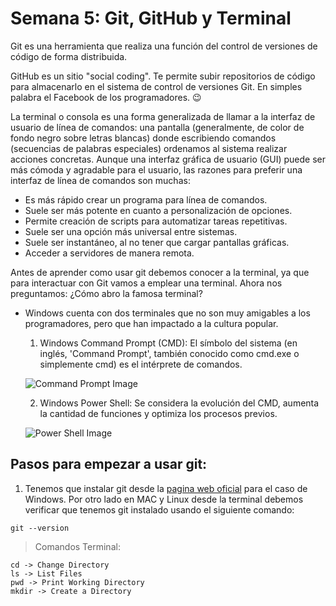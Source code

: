 # Semana 5: Git, GitHub y Terminal
Git es una herramienta que realiza una función del control de versiones de código de forma distribuida.

GitHub es un sitio "social coding". Te permite subir repositorios de código para almacenarlo en el sistema de control de versiones Git. En simples palabra el Facebook de los programadores. :wink:

La terminal o consola es una forma generalizada de llamar a la interfaz de usuario de línea de comandos: una pantalla (generalmente, de color de fondo negro sobre letras blancas) donde escribiendo comandos (secuencias de palabras especiales) ordenamos al sistema realizar acciones concretas. Aunque una interfaz gráfica de usuario (GUI) puede ser más cómoda y agradable para el usuario, las razones para preferir una interfaz de línea de comandos son muchas:

 - Es más rápido crear un programa para línea de comandos.
 - Suele ser más potente en cuanto a personalización de opciones.
 - Permite creación de scripts para automatizar tareas repetitivas.
 - Suele ser una opción más universal entre sistemas.
 - Suele ser instantáneo, al no tener que cargar pantallas gráficas.
 - Acceder a servidores de manera remota.

Antes de aprender como usar git debemos conocer a la terminal, ya que para interactuar con Git vamos a emplear una terminal. Ahora nos preguntamos: ¿Cómo abro la famosa terminal?

- Windows cuenta con dos terminales que no son muy amigables a los programadores, pero que han impactado a la cultura popular.

    1. Windows Command Prompt (CMD): El símbolo del sistema (en inglés, 'Command Prompt', también conocido como cmd.exe o simplemente cmd) es el intérprete de comandos.

    ![Command Prompt Image](https://upload.wikimedia.org/wikipedia/commons/b/b3/Command_Prompt_on_Windows_10_RTM.png)
    
    2. Windows Power Shell: Se considera la evolución del CMD, aumenta la cantidad de funciones y optimiza los procesos previos.

    ![Power Shell Image](https://www.muycomputerpro.com/wp-content/uploads/2019/04/PowerShell7.jpg)




## Pasos para empezar a usar git:
1. Tenemos que instalar git desde la [pagina web oficial](https://git-scm.com/download/win) para el caso de Windows. Por otro lado en MAC y Linux desde la terminal debemos verificar que tenemos git instalado usando el siguiente comando:
```
git --version
```


> Comandos Terminal:

```
cd -> Change Directory
ls -> List Files
pwd -> Print Working Directory
mkdir -> Create a Directory

```